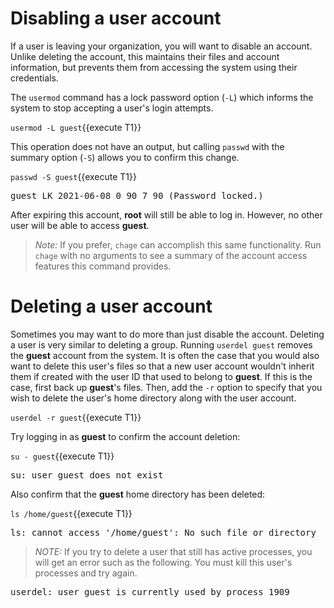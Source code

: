 # Disabling a user account

If a user is leaving your organization, you will want to disable an account.
Unlike deleting the account, this maintains their files and account information,
but prevents them from accessing the system using their credentials.

The `usermod` command has a lock password option (`-L`) which informs the system
to stop accepting a user's login attempts.

`usermod -L guest`{{execute T1}}

This operation does not have an output, but calling `passwd` with the summary option
(`-S`) allows you to confirm this change.

`passwd -S guest`{{execute T1}}

<pre class=file>
guest LK 2021-06-08 0 90 7 90 (Password locked.)
</pre>

After expiring this account, __root__ will still be able to log in. However, no
other user will be able to access __guest__.

>_Note:_ If you prefer, `chage` can accomplish this same functionality. Run `chage`
with no arguments to see a summary of the account access features this
command provides.

# Deleting a user account

Sometimes you may want to do more than just disable the account.
Deleting a user is very similar to deleting a group. Running `userdel guest` removes
the __guest__ account from the system. It is often the case that you would
also want to delete this user's files so that a new user account wouldn't inherit
them if created with the user ID that used to belong to __guest__. If this is the case,
first back up __guest__'s files. Then, add the `-r` option to specify that you wish to
delete the user's home directory along with the user account.

`userdel -r guest`{{execute T1}}

Try logging in as __guest__ to confirm the account deletion:

`su - guest`{{execute T1}}

<pre class=file>
su: user guest does not exist
</pre>

Also confirm that the __guest__ home directory has been deleted:

`ls /home/guest`{{execute T1}}

<pre class=file>
ls: cannot access '/home/guest': No such file or directory
</pre>

>_NOTE:_ If you try to delete a user that still has active processes, you will get an
error such as the following. You must kill this user's processes and try again.

<pre class=file>
userdel: user guest is currently used by process 1909
</pre>
